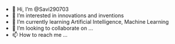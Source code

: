 - 👋 Hi, I’m @Savi290703
- 👀 I’m interested in innovations and inventions
- 🌱 I’m currently learning Artificial Intelligence, Machine Learning 
- 💞️ I’m looking to collaborate on ...
- 📫 How to reach me ...

<!---
Savi290703/Savi290703 is a ✨ special ✨ repository because its `README.md` (this file) appears on your GitHub profile.
You can click the Preview link to take a look at your changes.
--->
